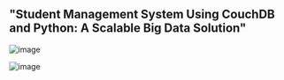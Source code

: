 ## "Student Management System Using CouchDB and Python: A Scalable Big Data Solution"





![image](https://github.com/user-attachments/assets/e1ee9601-ede4-491f-b0b7-89a049519693)



![image](https://github.com/user-attachments/assets/c07c72ca-99b7-4090-8427-9365157200cd)
